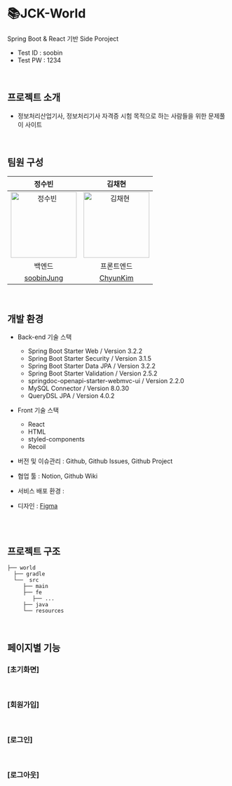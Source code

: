 # 📚JCK-World
Spring Boot &amp; React 기반 Side Poroject

- Test ID : soobin
- Test PW : 1234

<br>

## 프로젝트 소개

- 정보처리산업기사, 정보처리기사 자격증 시험 목적으로 하는 사람들을 위한 문제풀이 사이트
<br>

## 팀원 구성

<div align="center">

|    정수빈   |    김채현   |
|:-------------:|:-------------:|
|<img src ="https://github.com/ChyunKim/ChyunKim/assets/53160685/fcc56107-9c0b-48cb-a058-b477a8c32a18" alt = "정수빈" height="150px" width="150px">|<img src ="https://github.com/ChyunKim/ChyunKim/assets/53160685/6d4c40dd-402f-43ca-a316-22a7441132ff" alt = "김채현" height="150px" width="150px">
|백엔드|프론트엔드|
|[soobinJung](https://github.com/soobinJung)|[ChyunKim](https://github.com/ChyunKim)|

</div>

<br>

## 개발 환경

- Back-end 기술 스택
   - Spring Boot Starter Web / Version 3.2.2
   - Spring Boot Starter Security / Version 3.1.5
   - Spring Boot Starter Data JPA / Version 3.2.2
   - Spring Boot Starter Validation / Version 2.5.2
   - springdoc-openapi-starter-webmvc-ui / Version 2.2.0
   - MySQL Connector / Version 8.0.30
   - QueryDSL JPA / Version 4.0.2

- Front 기술 스택
   - React
   - HTML
   - styled-components
   - Recoil

- 버전 및 이슈관리 : Github, Github Issues, Github Project
- 협업 툴 : Notion, Github Wiki
- 서비스 배포 환경 : 
- 디자인 : [Figma](https://www.figma.com/file/SLc7BrauYWTW9M1tw48cVJ/JCKWorld?type=design&node-id=764-143&mode=design)
<br>

<br>

## 프로젝트 구조

```
├── world
  ├── gradle
  └──  src
     ├── main
     ├── fe
        ├── ...
     ├── java
     └── resources    
```

<br>


## 페이지별 기능

### [초기화면]

<br>

### [회원가입]

<br>


### [로그인]

<br>

### [로그아웃]

<br>
